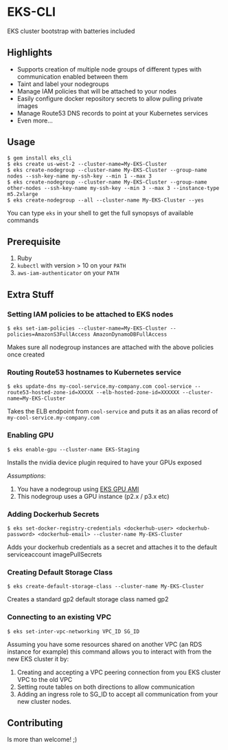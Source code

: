 # EKS-CLI

EKS cluster bootstrap with batteries included

## Highlights

* Supports creation of multiple node groups of different types with communication enabled between them
* Taint and label your nodegroups
* Manage IAM policies that will be attached to your nodes
* Easily configure docker repository secrets to allow pulling private images
* Manage Route53 DNS records to point at your Kubernetes services
* Even more...

## Usage

```
$ gem install eks_cli
$ eks create us-west-2 --cluster-name=My-EKS-Cluster
$ eks create-nodegroup --cluster-name My-EKS-Cluster --group-name nodes --ssh-key-name my-ssh-key --min 1 --max 3
$ eks create-nodegroup --cluster-name My-EKS-Cluster --group-name other-nodes --ssh-key-name my-ssh-key --min 3 --max 3 --instance-type m5.2xlarge
$ eks create-nodegroup --all --cluster-name My-EKS-Cluster --yes
```

You can type `eks` in your shell to get the full synopsys of available commands

## Prerequisite

1. Ruby
2. `kubectl` with version > 10 on your `PATH`
3. `aws-iam-authenticator` on your `PATH`

## Extra Stuff

### Setting IAM policies to be attached to EKS nodes

`$ eks set-iam-policies --cluster-name=My-EKS-Cluster --policies=AmazonS3FullAccess AmazonDynamoDBFullAccess`

Makes sure all nodegroup instances are attached with the above policies once created

### Routing Route53 hostnames to Kubernetes service

`$ eks update-dns my-cool-service.my-company.com cool-service --route53-hosted-zone-id=XXXXX --elb-hosted-zone-id=XXXXXX --cluster-name=My-EKS-Cluster`

Takes the ELB endpoint from `cool-service` and puts it as an alias record of `my-cool-service.my-company.com`

### Enabling GPU

`$ eks enable-gpu --cluster-name EKS-Staging`

Installs the nvidia device plugin required to have your GPUs exposed

*Assumptions*: 

1. You have a nodegroup using [EKS GPU AMI](https://docs.aws.amazon.com/eks/latest/userguide/eks-optimized-ami.html)
2. This nodegroup uses a GPU instance (p2.x / p3.x etc)

### Adding Dockerhub Secrets

`$ eks set-docker-registry-credentials <dockerhub-user> <dockerhub-password> <dockerhub-email> --cluster-name My-EKS-Cluster`

Adds your dockerhub credentials as a secret and attaches it to the default serviceaccount imagePullSecrets

### Creating Default Storage Class

`$ eks create-default-storage-class --cluster-name My-EKS-Cluster`

Creates a standard gp2 default storage class named gp2

### Connecting to an existing VPC

`$ eks set-inter-vpc-networking VPC_ID SG_ID`

Assuming you have some resources shared on another VPC (an RDS instance for example) this command allows you to interact with from the new EKS cluster it by:

1. Creating and accepting a VPC peering connection from you EKS cluster VPC to the old VPC
2. Setting route tables on both directions to allow communication
3. Adding an ingress role to SG_ID to accept all communication from your new cluster nodes.


## Contributing

Is more than welcome! ;)
